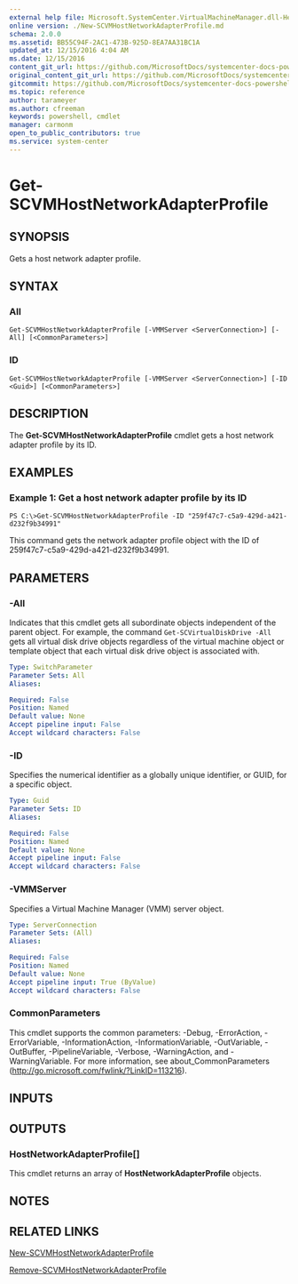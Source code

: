 ```yaml
---
external help file: Microsoft.SystemCenter.VirtualMachineManager.dll-Help.xml
online version: ./New-SCVMHostNetworkAdapterProfile.md
schema: 2.0.0
ms.assetid: BB55C94F-2AC1-473B-925D-8EA7AA31BC1A
updated_at: 12/15/2016 4:04 AM
ms.date: 12/15/2016
content_git_url: https://github.com/MicrosoftDocs/systemcenter-docs-powershell/blob/master/systemcenter-cmdlets/SystemCenter2016/VirtualMachineManager/vlatest/Get-SCVMHostNetworkAdapterProfile.md
original_content_git_url: https://github.com/MicrosoftDocs/systemcenter-docs-powershell/blob/master/systemcenter-cmdlets/SystemCenter2016/VirtualMachineManager/vlatest/Get-SCVMHostNetworkAdapterProfile.md
gitcommit: https://github.com/MicrosoftDocs/systemcenter-docs-powershell/blob/7df4508c7b907a214e6a8eca76037b06065ef078/systemcenter-cmdlets/SystemCenter2016/VirtualMachineManager/vlatest/Get-SCVMHostNetworkAdapterProfile.md
ms.topic: reference
author: tarameyer
ms.author: cfreeman
keywords: powershell, cmdlet
manager: carmonm
open_to_public_contributors: true
ms.service: system-center
---
```


# Get-SCVMHostNetworkAdapterProfile

## SYNOPSIS
Gets a host network adapter profile.

## SYNTAX

### All
```
Get-SCVMHostNetworkAdapterProfile [-VMMServer <ServerConnection>] [-All] [<CommonParameters>]
```

### ID
```
Get-SCVMHostNetworkAdapterProfile [-VMMServer <ServerConnection>] [-ID <Guid>] [<CommonParameters>]
```

## DESCRIPTION
The **Get-SCVMHostNetworkAdapterProfile** cmdlet gets a host network adapter profile by its ID.

## EXAMPLES

### Example 1: Get a host network adapter profile by its ID
```
PS C:\>Get-SCVMHostNetworkAdapterProfile -ID "259f47c7-c5a9-429d-a421-d232f9b34991"
```

This command gets the network adapter profile object with the ID of 259f47c7-c5a9-429d-a421-d232f9b34991.

## PARAMETERS

### -All
Indicates that this cmdlet gets all subordinate objects independent of the parent object.
For example, the command `Get-SCVirtualDiskDrive -All` gets all virtual disk drive objects regardless of the virtual machine object or template object that each virtual disk drive object is associated with.

```yaml
Type: SwitchParameter
Parameter Sets: All
Aliases: 

Required: False
Position: Named
Default value: None
Accept pipeline input: False
Accept wildcard characters: False
```

### -ID
Specifies the numerical identifier as a globally unique identifier, or GUID, for a specific object.

```yaml
Type: Guid
Parameter Sets: ID
Aliases: 

Required: False
Position: Named
Default value: None
Accept pipeline input: False
Accept wildcard characters: False
```

### -VMMServer
Specifies a Virtual Machine Manager (VMM) server object.

```yaml
Type: ServerConnection
Parameter Sets: (All)
Aliases: 

Required: False
Position: Named
Default value: None
Accept pipeline input: True (ByValue)
Accept wildcard characters: False
```

### CommonParameters
This cmdlet supports the common parameters: -Debug, -ErrorAction, -ErrorVariable, -InformationAction, -InformationVariable, -OutVariable, -OutBuffer, -PipelineVariable, -Verbose, -WarningAction, and -WarningVariable. For more information, see about_CommonParameters (http://go.microsoft.com/fwlink/?LinkID=113216).

## INPUTS

## OUTPUTS

### HostNetworkAdapterProfile[]
This cmdlet returns an array of **HostNetworkAdapterProfile** objects.

## NOTES

## RELATED LINKS

[New-SCVMHostNetworkAdapterProfile](xref:SystemCenter2016/VirtualMachineManager/vlatest/New-SCVMHostNetworkAdapterProfile.md)

[Remove-SCVMHostNetworkAdapterProfile](xref:SystemCenter2016/VirtualMachineManager/vlatest/Remove-SCVMHostNetworkAdapterProfile.md)

